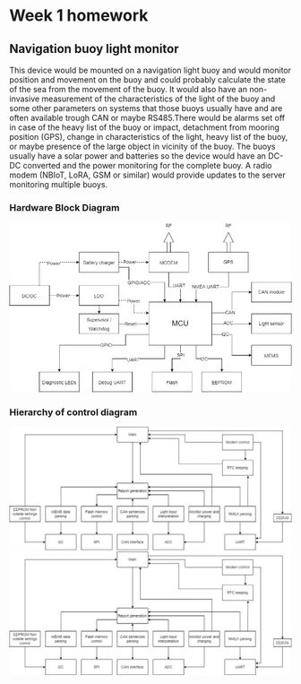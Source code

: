 # Week 1 homework
## Navigation buoy light monitor 

This device would be mounted on a navigation light buoy and would monitor position and movement on the buoy and could probably calculate the state of the sea from the movement of the buoy. It would also have an non-invasive measurement of the characteristics of the light of the buoy and some other parameters on systems that those buoys usually have and are often available trough CAN or maybe RS485.There would be alarms set off in case of the heavy list of the buoy or impact, detachment from mooring position (GPS), change in characteristics of the light, heavy list of the buoy, or maybe presence of the large object in vicinity of the buoy.
The buoys usually have a solar power and batteries so the device would have an DC-DC converted and the power monitoring for the complete buoy. A radio modem (NBIoT, LoRA, GSM or similar) would provide updates to the server monitoring multiple buoys.

### Hardware Block Diagram
![Hardware block diagram](/Week1/images/Hardware_block_diagram.drawio.png)

### Hierarchy of control diagram
![GitHub Light](/Week1/images/Hierarchy_of_control_diagram.drawio.png#gh-dark-mode-only)
![GitHub Dark](/Week1/images/Hierarchy_of_control_diagram.drawio.png#gh-light-mode-only)
